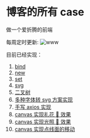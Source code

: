 # 博客的所有 case

做一个爱折腾的前端

每周定时更新:
![www](https://github.com/wzf1997/MyPolyfill/blob/main/static/head.JPG)

目前已经实现：

1.  [bind](https://github.com/wzf1997/MyPolyfill/blob/main/es6/Mybind.js)
2.  [new](https://github.com/wzf1997/MyPolyfill/blob/main/es6/Mynew.js)
3.  [set](https://github.com/wzf1997/MyPolyfill/blob/main/es6/set.js)
4.  [svg](https://github.com/wzf1997/MyPolyfill/blob/main/svg/index.html)
5.  [二叉树](https://github.com/wzf1997/MyPolyfill/tree/main/algorithms/tree)
6.  [多种字体转 svg 方案实现](https://github.com/wzf1997/MyPolyfill/tree/main/svg-font)
7.  [手写 axios 实现](https://github.com/wzf1997/MyPolyfill/myAxios/index.html)
8.  [canvas 实现礼花 🎉 效果](https://github.com/wzf1997/MyPolyfill/canvas/index.html)
9.  [canvas 实现光照 🎉 效果](https://github.com/wzf1997/MyPolyfill/canvas/pointlight.html)
10. [canvas 实现点线面的移动](https://github.com/wzf1997/MyPolyfill/canvas/pointlight.html)
